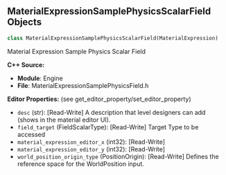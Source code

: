 ## MaterialExpressionSamplePhysicsScalarField Objects

```python
class MaterialExpressionSamplePhysicsScalarField(MaterialExpression)
```

Material Expression Sample Physics Scalar Field

**C++ Source:**

- **Module**: Engine
- **File**: MaterialExpressionSamplePhysicsField.h

**Editor Properties:** (see get_editor_property/set_editor_property)

- ``desc`` (str):  [Read-Write] A description that level designers can add (shows in the material editor UI).
- ``field_target`` (FieldScalarType):  [Read-Write] Target Type to be accessed
- ``material_expression_editor_x`` (int32):  [Read-Write]
- ``material_expression_editor_y`` (int32):  [Read-Write]
- ``world_position_origin_type`` (PositionOrigin):  [Read-Write] Defines the reference space for the WorldPosition input.

<a id="unreal.MaterialExpressionSamplePhysicsIntegerField"></a>